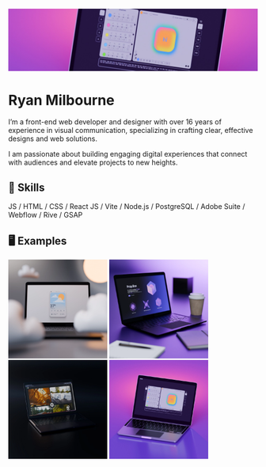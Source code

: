 ![banner image](images/banner-1.jpeg)

# Ryan Milbourne

I’m a front-end web developer and designer with over 16 years of experience in visual communication, specializing in crafting clear, effective designs and web solutions.

I am passionate about building engaging digital experiences that connect with audiences and elevate projects to new heights.

## 🤖 Skills

JS / HTML / CSS / React JS / Vite / Node.js / PostgreSQL / Adobe Suite / Webflow / Rive / GSAP

## 🖥️ Examples

<img src="images/weatherapp-image-1.webp" alt="example-image" width="200"/>
<img src="images/propbox-thumbnail.webp" alt="example-image" width="200"/>
<img src="images/vanurbantimber-thumbnail.webp" alt="example-image" width="200"/>
<img src="images/boxed-thumbnail.webp" alt="example-image" width="200"/>
